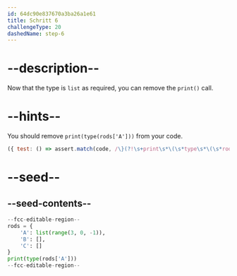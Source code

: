 ```yaml
---
id: 64dc90e837670a3ba26a1e61
title: Schritt 6
challengeType: 20
dashedName: step-6
---
```


# --description--

Now that the type is `list` as required, you can remove the `print()` call.

# --hints--

You should remove `print(type(rods['A']))` from your code.

```js
({ test: () => assert.match(code, /\}(?!\s+print\s*\(\s*type\s*\(\s*rods\[\s*('|")A\1\s*\]\s*\)\s*\))/) })
```

# --seed--

## --seed-contents--

```py
--fcc-editable-region--
rods = {
    'A': list(range(3, 0, -1)),
    'B': [],
    'C': []
}
print(type(rods['A']))
--fcc-editable-region--
```
